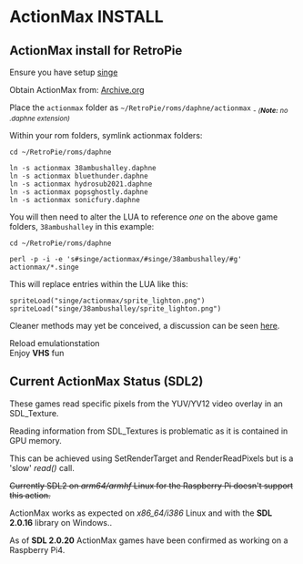 # ActionMax INSTALL

## ActionMax install for RetroPie

Ensure you have setup [singe](https://github.com/DirtBagXon/hypseus-singe/blob/master/src/3rdparty/retropie/RETROPIE.md)

Obtain ActionMax from: [Archive.org](https://archive.org/details/singev1-actionmax)  

Place the `actionmax` folder as `~/RetroPie/roms/daphne/actionmax` <sub>_- (**Note:** no .daphne extension)_</sub>  

Within your rom folders, symlink actionmax folders:  

    cd ~/RetroPie/roms/daphne

    ln -s actionmax 38ambushalley.daphne
    ln -s actionmax bluethunder.daphne
    ln -s actionmax hydrosub2021.daphne
    ln -s actionmax popsghostly.daphne
    ln -s actionmax sonicfury.daphne
    
You will then need to alter the LUA to reference _one_ on the above game folders, `38ambushalley` in this example:

    cd ~/RetroPie/roms/daphne
    
    perl -p -i -e 's#singe/actionmax/#singe/38ambushalley/#g' actionmax/*.singe

This will replace entries within the LUA like this:

    spriteLoad("singe/actionmax/sprite_lighton.png")
    spriteLoad("singe/38ambushalley/sprite_lighton.png")
 
Cleaner methods may yet be conceived, a discussion can be seen [here](https://github.com/DirtBagXon/hypseus_singe_data/discussions/5).

Reload emulationstation  
Enjoy **VHS** fun


## Current ActionMax Status (SDL2)

These games read specific pixels from the YUV/YV12 video overlay in an SDL_Texture.

Reading information from SDL_Textures is problematic as it is contained in GPU memory.

This can be achieved using SetRenderTarget and RenderReadPixels but is a 'slow' _read()_ call.  

<strike>Currently SDL2 on _arm64/armhf_ Linux for the Raspberry Pi doesn't support this action.</strike>

ActionMax works as expected on _x86_64/i386_ Linux and with the **SDL 2.0.16** library on Windows..

As of **SDL 2.0.20** ActionMax games have been confirmed as working on a Raspberry Pi4.
